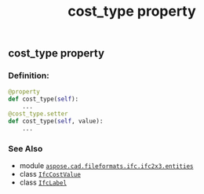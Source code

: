 ﻿---
title: cost_type property
second_title: Aspose.CAD for Python via .NET API References
description: 
type: docs
weight: 70
url: /python-net/aspose.cad.fileformats.ifc.ifc2x3.entities/ifccostvalue/cost_type/
is_root: false
---

## cost_type property

### Definition:
```python
@property
def cost_type(self):
    ...
@cost_type.setter
def cost_type(self, value):
    ...
```

### See Also
* module [`aspose.cad.fileformats.ifc.ifc2x3.entities`](../../)
* class [`IfcCostValue`](/cad/python-net/aspose.cad.fileformats.ifc.ifc2x3.entities/ifccostvalue)
* class [`IfcLabel`](/cad/python-net/aspose.cad.fileformats.ifc.ifc2x3.types/ifclabel)
